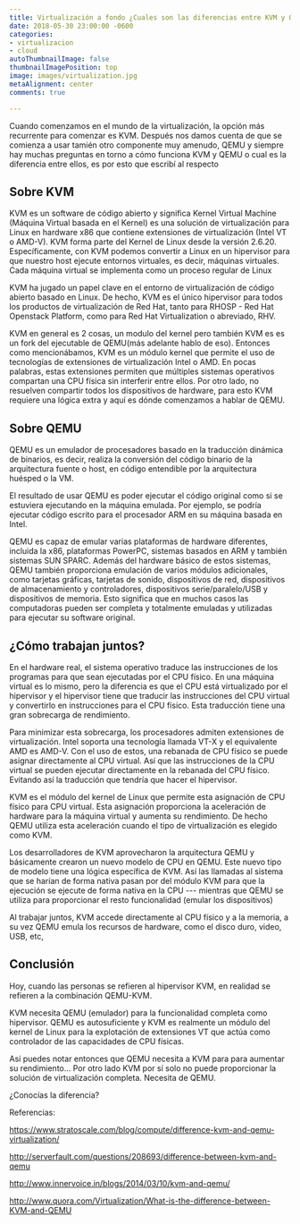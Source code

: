 ```yaml
---
title: Virtualización a fondo ¿Cuales son las diferencias entre KVM y QEMU? ¿Son sinónimos?
date: 2018-05-30 23:00:00 -0600
categories:
- virtualizacion
- cloud
autoThumbnailImage: false
thumbnailImagePosition: top
image: images/virtualization.jpg
metaAlignment: center
comments: true

---
```

Cuando comenzamos en el mundo de la virtualización, la opción más recurrente para comenzar es KVM. Después nos damos cuenta de que se comienza a usar tamién otro componente muy amenudo, QEMU y siempre hay muchas preguntas en torno a cómo funciona KVM y QEMU o cual es la diferencia entre ellos, es por esto que escribí al respecto



<!--more-->

## Sobre KVM


KVM es un software de código abierto y significa Kernel Virtual Machine (Máquina Virtual basada en el Kernel) es una solución de virtualización para Linux en hardware x86 que contiene extensiones de virtualización (Intel VT o AMD-V).  KVM forma parte del Kernel de Linux desde la versión 2.6.20.  Específicamente, con KVM podemos convertir a Linux en un hipervisor para que nuestro host ejecute entornos virtuales, es decir, máquinas virtuales. Cada máquina virtual se implementa como un proceso regular de Linux

KVM ha jugado un papel clave en el entorno de virtualización de código abierto basado en Linux. De hecho, KVM es el único hipervisor para todos los productos de virtualización de Red Hat, tanto para RHOSP - Red Hat Openstack Platform, como para Red Hat Virtualization  o  abreviado, RHV. 

KVM en general es 2 cosas, un modulo del kernel pero también KVM es es un fork del ejecutable de QEMU(más adelante hablo de eso). Entonces como mencionábamos, KVM es un módulo kernel que permite el uso de tecnologías de extensiones de virtualización Intel o AMD. En pocas palabras, estas extensiones permiten que múltiples sistemas operativos compartan una CPU física sin interferir entre ellos. Por otro lado, no resuelven compartir todos los dispositivos de hardware, para esto KVM requiere una lógica extra y aquí es dónde comenzamos a hablar de QEMU.



## Sobre QEMU
QEMU es un emulador de procesadores basado en la traducción dinámica de binarios, es decir, realiza la conversión del código binario de la arquitectura fuente o host, en código entendible por la arquitectura huésped o la VM. 

El resultado de usar QEMU es poder ejecutar el código original como si se estuviera ejecutando en la máquina emulada. Por ejemplo, se podría ejecutar código escrito para el procesador ARM en su máquina basada en Intel.

QEMU es capaz de emular varias plataformas de hardware diferentes, incluida la x86, plataformas PowerPC, sistemas basados en ARM y también sistemas SUN SPARC. Además del hardware básico de estos sistemas, QEMU también proporciona emulación de varios módulos adicionales, como tarjetas gráficas, tarjetas de sonido, dispositivos de red, dispositivos de almacenamiento y controladores, dispositivos serie/paralelo/USB y dispositivos de memoria. Esto significa que en muchos casos las computadoras pueden ser  completa y totalmente emuladas y utilizadas para ejecutar su software original.


## ¿Cómo trabajan juntos?

En el hardware real, el sistema operativo traduce las instrucciones de los programas para que sean ejecutadas por el CPU físico. En una máquina virtual es lo mismo, pero la diferencia es que el CPU está virtualizado por el hipervisor y el hipervisor tiene que traducir las instrucciones del CPU virtual y convertirlo en instrucciones para el CPU físico. Esta traducción tiene una gran sobrecarga de rendimiento.

Para minimizar esta sobrecarga, los procesadores admiten extensiones de virtualización. Intel soporta una tecnología llamada VT-X y el equivalente AMD es AMD-V. Con el uso de estos, una rebanada de CPU físico se puede asignar directamente al CPU virtual. Así que las instrucciones de la CPU virtual se pueden ejecutar directamente en la rebanada del CPU físico. Evitando así la traducción que tendría que hacer el hipervisor.

KVM es el módulo del kernel de Linux que permite esta asignación de CPU físico para CPU virtual. Esta asignación proporciona la aceleración de hardware para la máquina virtual y aumenta su rendimiento. De hecho QEMU utiliza esta aceleración cuando el tipo de virtualización es elegido como KVM.

Los desarrolladores de KVM aprovecharon la arquitectura QEMU y básicamente crearon un nuevo modelo de CPU en QEMU. Este nuevo tipo de modelo tiene una lógica específica de KVM. Así las llamadas al sistema que se harían de forma nativa pasan por del módulo KVM para que la ejecución se ejecute de forma nativa en la CPU --- mientras que QEMU se utiliza para proporcionar el resto funcionalidad (emular los dispositivos) 

Al trabajar juntos,  KVM accede directamente al CPU físico y a la memoria, a su vez QEMU emula los recursos de hardware, como el disco duro, video, USB, etc,


## Conclusión

Hoy, cuando las personas se refieren al hipervisor KVM, en realidad se refieren a la combinación QEMU-KVM.

KVM necesita QEMU (emulador) para la funcionalidad completa como hipervisor. QEMU es autosuficiente y KVM es realmente un módulo del kernel de Linux para la explotación de extensiones VT que actúa como controlador de las capacidades de CPU físicas.

Así puedes notar entonces que QEMU necesita a KVM para para aumentar su rendimiento... Por otro lado KVM por sí solo no puede proporcionar la solución de virtualización completa. Necesita de QEMU.

¿Conocías la diferencia?

Referencias:

https://www.stratoscale.com/blog/compute/difference-kvm-and-qemu-virtualization/

http://serverfault.com/questions/208693/difference-between-kvm-and-qemu

http://www.innervoice.in/blogs/2014/03/10/kvm-and-qemu/

http://www.quora.com/Virtualization/What-is-the-difference-between-KVM-and-QEMU